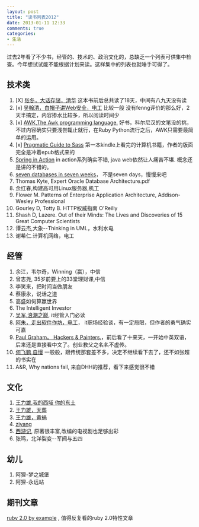 ```yaml
---
layout: post
title: "读书列表2012"
date: 2013-01-11 12:33
comments: true
categories:
- 生活
---
```


过去2年看了不少书，经管的、技术的、政治文化的，总缺乏一个列表可供集中检查。今年想试试能不能根据计划来读。这样集中的列表也就唾手可得了。

## 技术类

1. [X] [张冬，大话存储，清华](/blog/2013/01/08/da-hua-cun-chu/) 这本书前后总共读了18天，中间有八九天没有读
2. [x] [吴翰清，白帽子讲Web安全，电工](/blog/2013/01/26/bai-mao-zi-web/) 比较一般 没有fenng评价的那么好，2天半搞定，内容掺水比较多，所以阅读时间少
2. [x] [AWK,The Awk programming language.](/blog/2013/02/19/about-awk/) 好书，科尔尼汉的文笔没的挑，不过内容确实只要浅尝辄止就行，在Ruby Python流行之后，AWK只需要最简单的运用。
1. [x] [Pragmatic Guide to Sass](/blog/2013/03/16/sass-and-compass/) 第一本kindle上看完的计算机书籍，作者的版面完全是冲着epub格式来的
1. [Spring in Action]() in action系列确实不错, java web依然让人痛苦不堪. 概念还是讲的不错的。
1. [seven databases in seven weeks]()， 不是seven days，慢慢来吧
1. Thomas Kyte, Expert Oracle Database Architecture.pdf
3. 余红春,构建高可用Linux服务器,机工
1. Flower M. Patterns of Enterprise Application Architecture, Addison-Wesley Professional
1. Gourley D, Totty B. HTTP权威指南 O'Reilly
1. Shash D, Lazere. Out of their Minds: The Lives and Discoveries of 15 Great Computer Scientists
1. 谭云杰,大象--Thinking in UML，水利水电
1. 谢希仁.计算机网络，电工


## 经管


1. 余江，韦尔奇，Winning（赢），中信
1. 曾志尧, 35岁前要上的33堂理财课,中信
1. 李笑来，把时间当做朋友
2. 蔡康永，说话之道
1. 高盛如何算赢世界
1. The Intelligent Investor
1. [吴军,浪潮之巅](/blog/2012/12/25/lang-chao-zhi-dian/), it经管入门必读
3. [阿朱，走出软件作坊，电工](/blog/2013/01/14/out-the-firm/)， it职场经验谈，有一定局限，但作者的勇气确实可嘉
1. [Paul Graham。 Hackers & Painters.](/blog/2013/01/20/hackers-and-painters/)，前后看了十来天，一开始中英双语，后来还是直接看中文了。创业教父之名名不虚传。
1. [何飞鹏,自慢]() 一般般，跟传统那套差不多，决定不继续看下去了，还不如张超的书实在
1. A&R, Why nations fail, 来自DHH的推荐，看下来感觉很不错

## 文化

1. [王力雄,我的西域 你的东土]()
1. [王力雄，天葬](/blog/2012/12/15/tianzang/)
1. [王力雄，黄祸](/blog/2013/01/07/huanghuo-give-way-to-fanghuo/)
1. [ziyang](/blog/2012/12/25/ziyang/)
2. [西游记](), 原著很丰富,改编的电视剧也足够出彩
1. 张鸣，北洋裂变--军阀与五四

## 幼儿

1. 阿狸-梦之城堡
2. 阿狸-永远站


## 期刊文章

[ruby 2.0 by example](http://benhoskin.gs/2013/02/24/ruby-2-0-by-example?utm_source=rubyweekly&utm_medium=email) , 值得反复看的ruby 2.0特性文章
